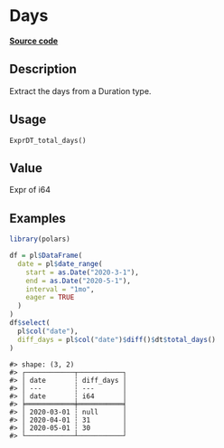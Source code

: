 
# Days

[**Source code**](https://github.com/pola-rs/r-polars/tree/53c7d964901ed4a019998e89aff8c6d44691d793/R/expr__datetime.R#L800)

## Description

Extract the days from a Duration type.

## Usage

<pre><code class='language-R'>ExprDT_total_days()
</code></pre>

## Value

Expr of i64

## Examples

``` r
library(polars)

df = pl$DataFrame(
  date = pl$date_range(
    start = as.Date("2020-3-1"),
    end = as.Date("2020-5-1"),
    interval = "1mo",
    eager = TRUE
  )
)
df$select(
  pl$col("date"),
  diff_days = pl$col("date")$diff()$dt$total_days()
)
```

    #> shape: (3, 2)
    #> ┌────────────┬───────────┐
    #> │ date       ┆ diff_days │
    #> │ ---        ┆ ---       │
    #> │ date       ┆ i64       │
    #> ╞════════════╪═══════════╡
    #> │ 2020-03-01 ┆ null      │
    #> │ 2020-04-01 ┆ 31        │
    #> │ 2020-05-01 ┆ 30        │
    #> └────────────┴───────────┘
